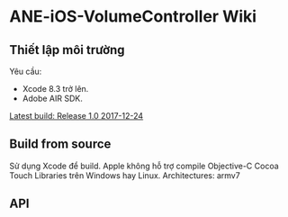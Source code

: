 # ANE-iOS-VolumeController Wiki

## Thiết lập môi trường

Yêu cầu:

* Xcode 8.3 trở lên.
* Adobe AIR SDK.

[Latest build: Release 1.0 2017-12-24](https://github.com/se-ane/SE-ANE-iOS-VolumeController/tree/master/release)

## Build from source
Sử dụng Xcode để build. Apple không hỗ trợ compile Objective-C Cocoa Touch Libraries trên Windows hay Linux.
Architectures: armv7

## API
